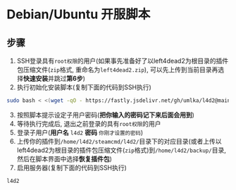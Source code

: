 # Debian/Ubuntu 开服脚本

## 步骤
1. SSH登录具有`root权限`的用户(如果事先准备好了以left4dead2为根目录的插件包压缩文件(`zip`格式, 重命名为`left4dead2.zip`), 可以先上传到当前目录再选择**快速安装**并跳过**第6步**)
2. 执行初始化安装脚本(复制下面的代码到SSH执行)
```bash
sudo bash < <(wget -qO - https://fastly.jsdelivr.net/gh/umlka/l4d2@main/server_install/init.sh)
```
3. 按照脚本提示设定子用户密码(**把你输入的密码记下来后面会用到**)
4. 等待执行完成后, 退出之前登录的具有`root权限`的用户
5. 登录子用户(**用户名** `l4d2` **密码** `你刚才设置的密码`)
6. 上传你的插件到`/home/l4d2/steamcmd/l4d2/`目录下的对应目录(或者上传以left4dead2为根目录的插件包压缩文件(`zip`格式)到`/home/l4d2/backup/`目录, 然后在脚本界面中选择**恢复插件包**)
7. 启用服务器(复制下面的代码到SSH执行)
```bash
l4d2
```
